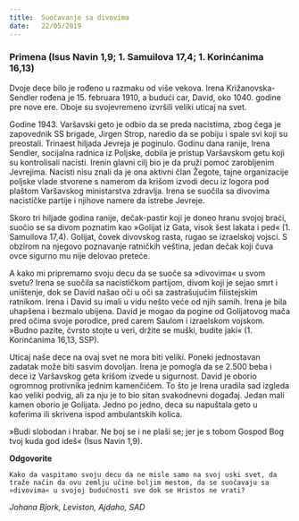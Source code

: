 ```yaml
---
title:  Suočavanje sa divovima
date:   22/05/2019
---
```


### Primena (Isus Navin 1,9; 1. Samuilova 17,4; 1. Korinćanima 16,13)

Dvoje dece bilo je rođeno u razmaku od više vekova. Irena Križanovska-Sendler rođena je 15. februara 1910, a budući car, David, oko 1040. godine pre nove ere. Oboje su svojevremeno izvršili veliki uticaj na svet.

Godine 1943. Varšavski geto je odbio da se preda nacistima, zbog čega je zapovednik SS brigade, Jirgen Strop, naredio da se pobiju i spale svi koji su preostali. Trinaest hiljada Jevreja je poginulo. Godinu dana ranije, Irena Sendler, socijalna radnica iz Poljske, dobila je pristup Varšavskom getu koji su kontrolisali nacisti. Irenin glavni cilj bio je da pruži pomoć zarobljenim Jevrejima. Nacisti nisu znali da je ona aktivni član Žegote, tajne organizacije poljske vlade stvorene s namerom da krišom izvodi decu iz logora pod plaštom Varšavskog ministarstva zdravlja. Irena se suočila sa divovima nacističke partije i njihove namere da istrebe Jevreje.

Skoro tri hiljade godina ranije, dečak-pastir koji je doneo hranu svojoj braći, suočio se sa divom poznatim kao »Golijat iz Gata, visok šest lakata i ped« (1. Samuilova 17,4). Golijat, čovek divovskog rasta, rugao se izraelskoj vojsci. S obzirom na njegovo poznavanje ratničkih veština, jedan dečak koji čuva ovce sigurno mu nije delovao preteće.

A kako mi pripremamo svoju decu da se suoče sa »divovima« u svom svetu? Irena se suočila sa nacističkom partijom, divom koji je sejao smrt i uništenje, dok se David našao oči u oči sa zastrašujućim filistejskim ratnikom. Irena i David su imali u vidu nešto veće od njih samih. Irena je bila uhapšena i bezmalo ubijena. David je mogao da pogine od Golijatovog mača pred očima svoje porodice, pred carem Saulom i izraelskom vojskom. »Budno pazite, čvrsto stojte u veri, držite se muški, budite jaki« (1. Korinćanima 16,13, SSP).

Uticaj naše dece na ovaj svet ne mora biti veliki. Poneki jednostavan zadatak može biti sasvim dovoljan. Irena je pomogla da se 2.500 beba i dece iz Varšavskog geta krišom izvede u sigurnost. David je oborio ogromnog protivnika jednim kamenčićem. To što je Irena uradila sad izgleda kao veliki podvig, ali za nju je to bio sitan svakodnevni događaj. Jedan mali kamen oborio je Golijata. Jedno po jedno, deca su napuštala geto u koferima ili skrivena ispod ambulantskih kolica.

»Budi slobodan i hrabar. Ne boj se i ne plaši se; jer je s tobom Gospod Bog tvoj kuda god ideš« (Isus Navin 1,9).

**Odgovorite**

`Kako da vaspitamo svoju decu da ne misle samo na svoj uski svet, da traže način da ovu zemlju učine boljim mestom, da se suočavaju sa »divovima« u svojoj budućnosti sve dok se Hristos ne vrati?`

*Johana Bjork, Leviston, Ajdaho, SAD*
